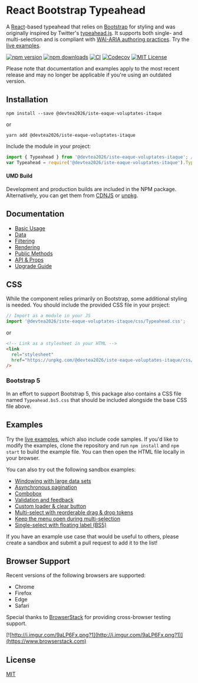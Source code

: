 # React Bootstrap Typeahead

A [React](https://reactjs.org/)-based typeahead that relies on [Bootstrap](https://getbootstrap.com/) for styling and was originally inspired by Twitter's [typeahead.js](https://github.com/twitter/typeahead.js). It supports both single- and multi-selection and is compliant with [WAI-ARIA authoring practices](https://www.w3.org/TR/wai-aria-practices-1.1/#combobox). Try the [live examples](http://ericgio.github.io/@devtea2026/iste-eaque-voluptates-itaque/).

[![npm version](https://img.shields.io/npm/v/@devtea2026/iste-eaque-voluptates-itaque.svg?style=flat-square)](https://www.npmjs.com/package/@devtea2026/iste-eaque-voluptates-itaque)
[![npm downloads](https://img.shields.io/npm/dm/@devtea2026/iste-eaque-voluptates-itaque.svg?style=flat-square)](https://www.npmjs.com/package/@devtea2026/iste-eaque-voluptates-itaque)
[![CI](https://github.com/devtea2026/iste-eaque-voluptates-itaque/actions/workflows/ci.yml/badge.svg)](https://github.com/devtea2026/iste-eaque-voluptates-itaque/actions/workflows/ci.yml)
[![Codecov](https://img.shields.io/codecov/c/github/ericgio/@devtea2026/iste-eaque-voluptates-itaque?label=Codecov&logo=codecov&style=flat-square)](https://app.codecov.io/gh/ericgio/@devtea2026/iste-eaque-voluptates-itaque/)
[![MIT License](https://flat.badgen.net/github/license/ericgio/@devtea2026/iste-eaque-voluptates-itaque)](LICENSE.md)

Please note that documentation and examples apply to the most recent release and may no longer be applicable if you're using an outdated version.

## Installation

```
npm install --save @devtea2026/iste-eaque-voluptates-itaque
```

or

```
yarn add @devtea2026/iste-eaque-voluptates-itaque
```

Include the module in your project:

```jsx
import { Typeahead } from '@devtea2026/iste-eaque-voluptates-itaque'; // ES2015
var Typeahead = require('@devtea2026/iste-eaque-voluptates-itaque').Typeahead; // CommonJS
```

#### UMD Build

Development and production builds are included in the NPM package. Alternatively, you can get them from [CDNJS](https://cdnjs.com/libraries/@devtea2026/iste-eaque-voluptates-itaque) or [unpkg](https://unpkg.com/@devtea2026/iste-eaque-voluptates-itaque/).

## Documentation

- [Basic Usage](docs/Usage.md)
- [Data](docs/Data.md)
- [Filtering](docs/Filtering.md)
- [Rendering](docs/Rendering.md)
- [Public Methods](docs/Methods.md)
- [API & Props](docs/API.md)
- [Upgrade Guide](docs/Upgrading.md)

## CSS

While the component relies primarily on Bootstrap, some additional styling is needed. You should include the provided CSS file in your project:

```js
// Import as a module in your JS
import '@devtea2026/iste-eaque-voluptates-itaque/css/Typeahead.css';
```

or

```html
<!-- Link as a stylesheet in your HTML -->
<link
  rel="stylesheet"
  href="https://unpkg.com/@devtea2026/iste-eaque-voluptates-itaque/css/Typeahead.css"
/>
```

### Bootstrap 5
In an effort to support Bootstrap 5, this package also contains a CSS file named `Typeahead.bs5.css` that should be included alongside the base CSS file above.

## Examples

Try the [live examples](http://ericgio.github.io/@devtea2026/iste-eaque-voluptates-itaque/), which also include code samples. If you'd like to modify the examples, clone the repository and run `npm install` and `npm start` to build the example file. You can then open the HTML file locally in your browser.

You can also try out the following sandbox examples:

- [Windowing with large data sets](https://codesandbox.io/p/sandbox/stoic-river-4q1yjrzrn0)
- [Asynchronous pagination](https://codesandbox.io/p/sandbox/heuristic-pateu-zfjwjq)
- [Combobox](https://codesandbox.io/p/sandbox/friendly-bose-kkmyd)
- [Validation and feedback](https://codesandbox.io/p/sandbox/amazing-mendeleev-4w01px4z6x)
- [Custom loader & clear button](https://codesandbox.io/p/sandbox/practical-jang-gn3kn)
- [Multi-select with reorderable drag & drop tokens](https://codesandbox.io/p/sandbox/misty-water-u43sf)
- [Keep the menu open during multi-selection](https://codesandbox.io/p/sandbox/eloquent-germain-nr2y4)
- [Single-select with floating label (BS5)](https://codesandbox.io/p/sandbox/upbeat-paper-8c2j6b)

If you have an example use case that would be useful to others, please create a sandbox and submit a pull request to add it to the list!

## Browser Support

Recent versions of the following browsers are supported:

- Chrome
- Firefox
- Edge
- Safari

Special thanks to [BrowserStack](https://www.browserstack.com) for providing cross-browser testing support.

[![http://i.imgur.com/9aLP6Fx.png?1](http://i.imgur.com/9aLP6Fx.png?1)](https://www.browserstack.com)

## License

[MIT](https://github.com/devtea2026/iste-eaque-voluptates-itaque/blob/master/LICENSE.md)
